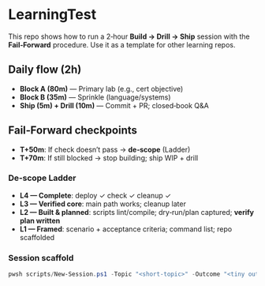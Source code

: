 # LearningTest

This repo shows how to run a 2‑hour **Build → Drill → Ship** session with the **Fail‑Forward** procedure. Use it as a template for other learning repos.

## Daily flow (2h)

- **Block A (80m)** — Primary lab (e.g., cert objective)
- **Block B (35m)** — Sprinkle (language/systems)
- **Ship (5m) + Drill (10m)** — Commit + PR; closed‑book Q&A

## Fail‑Forward checkpoints

- **T+50m**: If check doesn’t pass → **de‑scope** (Ladder)
- **T+70m**: If still blocked → stop building; ship WIP + drill

### De‑scope Ladder

- **L4 — Complete**: deploy ✓ check ✓ cleanup ✓
- **L3 — Verified core**: main path works; cleanup later
- **L2 — Built & planned**: scripts lint/compile; dry‑run/plan captured; **verify plan written**
- **L1 — Framed**: scenario + acceptance criteria; command list; repo scaffolded

### Session scaffold

```powershell
pwsh scripts/New-Session.ps1 -Topic "<short-topic>" -Outcome "<tiny outcome>"
